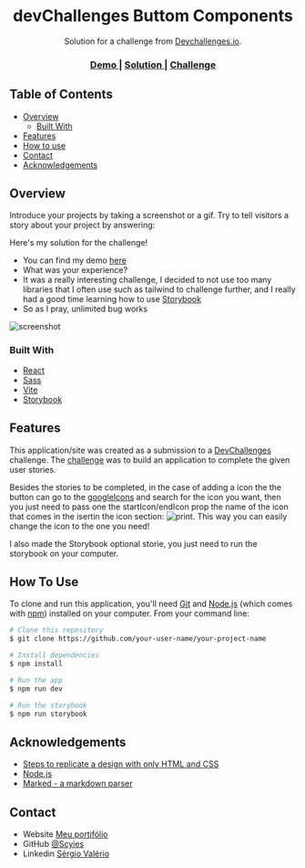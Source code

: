 <!-- Please update value in the {}  -->

<h1 align="center">devChallenges Buttom Components</h1>

<div align="center">
   Solution for a challenge from  <a href="http://devchallenges.io" target="_blank">Devchallenges.io</a>.
</div>

<div align="center">
  <h3>
    <a href="https://devchallenges-button-one.vercel.app/">
      Demo
    </a>
    <span> | </span>
    <a href="https://github.com/Scyies/devchallenges-Button-Component">
      Solution
    </a>
    <span> | </span>
    <a href="https://devchallenges.io/challenges/ohgVTyJCbm5OZyTB2gNY">
      Challenge
    </a>
  </h3>
</div>

<!-- TABLE OF CONTENTS -->

## Table of Contents

- [Overview](#overview)
  - [Built With](#built-with)
- [Features](#features)
- [How to use](#how-to-use)
- [Contact](#contact)
- [Acknowledgements](#acknowledgements)

<!-- OVERVIEW -->

## Overview

Introduce your projects by taking a screenshot or a gif. Try to tell visitors a story about your project by answering:

Here's my solution for the challenge!

- You can find my demo [here](https://devchallenges-button-one.vercel.app/)
- What was your experience?
- It was a really interesting challenge, I decided to not use too many libraries that I often use such as tailwind to challenge further, and I really had a good time learning how to use [Storybook](https://storybook.js.org/)
- So as I pray, unlimited bug works

![screenshot](https://i.imgur.com/exgEkg7.png)

### Built With

<!-- This section should list any major frameworks that you built your project using. Here are a few examples.-->

- [React](https://reactjs.org/)
- [Sass](https://sass-lang.com/)
- [Vite](https://vitejs.dev/)
- [Storybook](https://storybook.js.org/)

## Features

<!-- List the features of your application or follow the template. Don't share the figma file here :) -->

This application/site was created as a submission to a [DevChallenges](https://devchallenges.io/challenges) challenge. The [challenge](https://devchallenges.io/challenges/ohgVTyJCbm5OZyTB2gNY) was to build an application to complete the given user stories.

Besides the stories to be completed, in the case of adding a icon the the button can go to the [googleIcons](https://fonts.google.com/icons) and search for the icon you want, then you just need to pass one the startIcon/endIcon prop the name of the icon that comes in the isertin the icon section: ![print](https://i.imgur.com/HmGCEww.png).
This way you can easily change the icon to the one you need!

I also made the Storybook optional storie, you just need to run the storybook on your computer.

## How To Use

<!-- This is an example, please update according to your application -->

To clone and run this application, you'll need [Git](https://git-scm.com) and [Node.js](https://nodejs.org/en/download/) (which comes with [npm](http://npmjs.com)) installed on your computer. From your command line:

```bash
# Clone this repository
$ git clone https://github.com/your-user-name/your-project-name

# Install dependencies
$ npm install

# Run the app
$ npm run dev

# Run the storybook
$ npm run storybook
```

## Acknowledgements

<!-- This section should list any articles or add-ons/plugins that helps you to complete the project. This is optional but it will help you in the future. For exmpale -->

- [Steps to replicate a design with only HTML and CSS](https://devchallenges-blogs.web.app/how-to-replicate-design/)
- [Node.js](https://nodejs.org/)
- [Marked - a markdown parser](https://github.com/chjj/marked)

## Contact

- Website [Meu portifólio](https://scyies.vercel.app/)
- GitHub [@Scyies](https://github.com/Scyies)
- Linkedin [Sérgio Valério](https://www.linkedin.com/in/sergio-valerio/)
